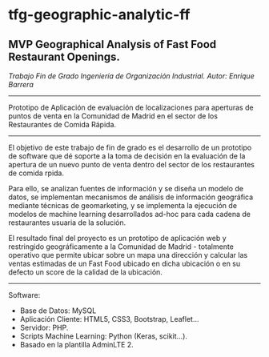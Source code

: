 # tfg-geographic-analytic-ff
## MVP Geographical Analysis of Fast Food Restaurant Openings.
*Trabajo Fin de Grado Ingeniería de Organización Industrial.
Autor: Enrique Barrera*

- - -

Prototipo de Aplicación de evaluación de localizaciones para aperturas de puntos de venta en la Comunidad de Madrid en el sector de los Restaurantes de Comida Rápida.

- - -

El objetivo de este trabajo de fin de grado es el desarrollo de un prototipo de software que dé soporte a la toma de decisión en la evaluación de la apertura de un nuevo punto de venta dentro del sector de los restaurantes de comida rpida.

Para ello, se analizan fuentes de información y se diseña un modelo de datos, se implementan mecanismos de análisis de información geográfica mediante técnicas de geomarketing, y se implementa la ejecución de modelos de machine learning desarrollados ad-hoc para cada cadena de restaurantes usuaria de la solución.

El resultado final del proyecto es un prototipo de aplicación web y restringido geográficamente a la Comunidad de Madrid - totalmente operativo que permite ubicar sobre un mapa una dirección y calcular las ventas estimadas de un Fast Food ubicado en dicha ubicación o en su defecto un score de la calidad de la ubicación.

- - -

Software:

- Base de Datos: MySQL 
- Aplicación Cliente: HTML5, CSS3, Bootstrap, Leaflet...
- Servidor: PHP.
- Scripts Machine Learning: Python (Keras, scikit...).
- Basado en la plantilla AdminLTE 2.


